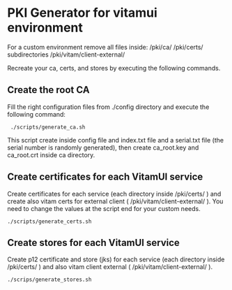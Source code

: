 PKI Generator for vitamui environment
==================================

For a custom environment remove all files inside:
/pki/ca/
/pki/certs/ subdirectories
/pki/vitam/client-external/

Recreate your ca, certs, and stores by executing the following commands.

## Create the root CA

Fill the right configuration files from ./config directory
and execute the following command:
~~~
 ./scripts/generate_ca.sh
~~~

This script create inside config file and index.txt file
and a serial.txt file (the serial number is randomly
generated), then create ca_root.key and ca_root.crt inside
ca directory.


## Create certificates for each VitamUI service

Create certificates for each service (each directory inside /pki/certs/ ) and create also vitam certs for
external client ( /pki/vitam/client-external/ ). You need to change the values at the script end for
your custom needs.
~~~
./scripts/generate_certs.sh
~~~

## Create stores for each VitamUI service

Create p12 certificate and store (jks) for each service (each directory inside /pki/certs/ )
and also vitam client external ( /pki/vitam/client-external/ ).

~~~
./scrips/generate_stores.sh
~~~


